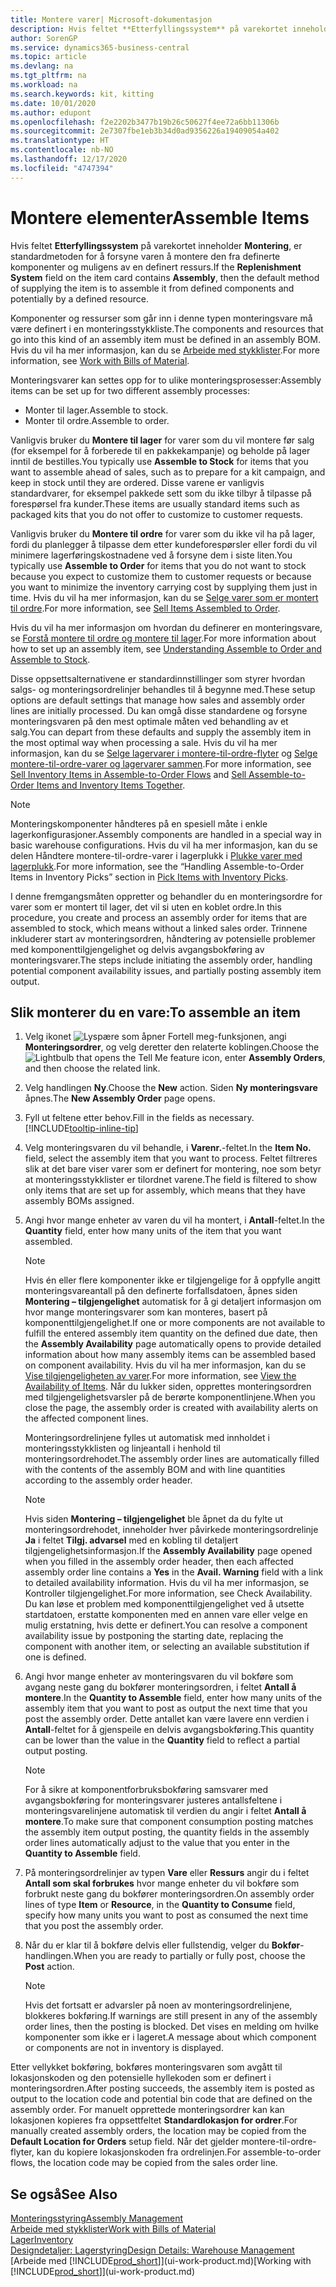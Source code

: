 ```yaml
---
title: Montere varer| Microsoft-dokumentasjon
description: Hvis feltet **Etterfyllingssystem** på varekortet inneholder **Montering**, er standardmetoden for å forsyne varen å montere den fra definerte komponenter og muligens av en definert ressurs.
author: SorenGP
ms.service: dynamics365-business-central
ms.topic: article
ms.devlang: na
ms.tgt_pltfrm: na
ms.workload: na
ms.search.keywords: kit, kitting
ms.date: 10/01/2020
ms.author: edupont
ms.openlocfilehash: f2e2202b3477b19b26c50627f4ee72a6bb11306b
ms.sourcegitcommit: 2e7307fbe1eb3b34d0ad9356226a19409054a402
ms.translationtype: HT
ms.contentlocale: nb-NO
ms.lasthandoff: 12/17/2020
ms.locfileid: "4747394"
---
```

# <a name="assemble-items"></a><span data-ttu-id="fae7d-103">Montere elementer</span><span class="sxs-lookup"><span data-stu-id="fae7d-103">Assemble Items</span></span>
<span data-ttu-id="fae7d-104">Hvis feltet **Etterfyllingssystem** på varekortet inneholder **Montering**, er standardmetoden for å forsyne varen å montere den fra definerte komponenter og muligens av en definert ressurs.</span><span class="sxs-lookup"><span data-stu-id="fae7d-104">If the **Replenishment System** field on the item card contains **Assembly**, then the default method of supplying the item is to assemble it from defined components and potentially by a defined resource.</span></span>  

<span data-ttu-id="fae7d-105">Komponenter og ressurser som går inn i denne typen monteringsvare må være definert i en monteringsstykkliste.</span><span class="sxs-lookup"><span data-stu-id="fae7d-105">The components and resources that go into this kind of an assembly item must be defined in an assembly BOM.</span></span> <span data-ttu-id="fae7d-106">Hvis du vil ha mer informasjon, kan du se [Arbeide med stykklister](inventory-how-work-BOMs.md).</span><span class="sxs-lookup"><span data-stu-id="fae7d-106">For more information, see [Work with Bills of Material](inventory-how-work-BOMs.md).</span></span>  

<span data-ttu-id="fae7d-107">Monteringsvarer kan settes opp for to ulike monteringsprosesser:</span><span class="sxs-lookup"><span data-stu-id="fae7d-107">Assembly items can be set up for two different assembly processes:</span></span>  

-   <span data-ttu-id="fae7d-108">Monter til lager.</span><span class="sxs-lookup"><span data-stu-id="fae7d-108">Assemble to stock.</span></span>  
-   <span data-ttu-id="fae7d-109">Monter til ordre.</span><span class="sxs-lookup"><span data-stu-id="fae7d-109">Assemble to order.</span></span>  

<span data-ttu-id="fae7d-110">Vanligvis bruker du **Montere til lager** for varer som du vil montere før salg (for eksempel for å forberede til en pakkekampanje) og beholde på lager inntil de bestilles.</span><span class="sxs-lookup"><span data-stu-id="fae7d-110">You typically use **Assemble to Stock** for items that you want to assemble ahead of sales, such as to prepare for a kit campaign, and keep in stock until they are ordered.</span></span> <span data-ttu-id="fae7d-111">Disse varene er vanligvis standardvarer, for eksempel pakkede sett som du ikke tilbyr å tilpasse på forespørsel fra kunder.</span><span class="sxs-lookup"><span data-stu-id="fae7d-111">These items are usually standard items such as packaged kits that you do not offer to customize to customer requests.</span></span>  

<span data-ttu-id="fae7d-112">Vanligvis bruker du **Montere til ordre** for varer som du ikke vil ha på lager, fordi du planlegger å tilpasse dem etter kundeforespørsler eller fordi du vil minimere lagerføringskostnadene ved å forsyne dem i siste liten.</span><span class="sxs-lookup"><span data-stu-id="fae7d-112">You typically use **Assemble to Order** for items that you do not want to stock because you expect to customize them to customer requests or because you want to minimize the inventory carrying cost by supplying them just in time.</span></span> <span data-ttu-id="fae7d-113">Hvis du vil ha mer informasjon, kan du se [Selge varer som er montert til ordre](assembly-how-to-sell-items-assembled-to-order.md).</span><span class="sxs-lookup"><span data-stu-id="fae7d-113">For more information, see [Sell Items Assembled to Order](assembly-how-to-sell-items-assembled-to-order.md).</span></span>  

<span data-ttu-id="fae7d-114">Hvis du vil ha mer informasjon om hvordan du definerer en monteringsvare, se [Forstå montere til ordre og montere til lager](assembly-assemble-to-order-or-assemble-to-stock.md).</span><span class="sxs-lookup"><span data-stu-id="fae7d-114">For more information about how to set up an assembly item, see [Understanding Assemble to Order and Assemble to Stock](assembly-assemble-to-order-or-assemble-to-stock.md).</span></span>  

<span data-ttu-id="fae7d-115">Disse oppsettsalternativene er standardinnstillinger som styrer hvordan salgs- og monteringsordrelinjer behandles til å begynne med.</span><span class="sxs-lookup"><span data-stu-id="fae7d-115">These setup options are default settings that manage how sales and assembly order lines are initially processed.</span></span> <span data-ttu-id="fae7d-116">Du kan omgå disse standardene og forsyne monteringsvaren på den mest optimale måten ved behandling av et salg.</span><span class="sxs-lookup"><span data-stu-id="fae7d-116">You can depart from these defaults and supply the assembly item in the most optimal way when processing a sale.</span></span> <span data-ttu-id="fae7d-117">Hvis du vil ha mer informasjon, kan du se [Selge lagervarer i montere-til-ordre-flyter](assembly-how-to-sell-assemble-to-order-items-and-inventory-items-together.md) og [Selge montere-til-ordre-varer og lagervarer sammen](assembly-how-to-sell-assemble-to-order-items-and-inventory-items-together.md).</span><span class="sxs-lookup"><span data-stu-id="fae7d-117">For more information, see [Sell Inventory Items in Assemble-to-Order Flows](assembly-how-to-sell-assemble-to-order-items-and-inventory-items-together.md) and [Sell Assemble-to-Order Items and Inventory Items Together](assembly-how-to-sell-assemble-to-order-items-and-inventory-items-together.md).</span></span>

> [!NOTE]  
> <span data-ttu-id="fae7d-118">Monteringskomponenter håndteres på en spesiell måte i enkle lagerkonfigurasjoner.</span><span class="sxs-lookup"><span data-stu-id="fae7d-118">Assembly components are handled in a special way in basic warehouse configurations.</span></span> <span data-ttu-id="fae7d-119">Hvis du vil ha mer informasjon, kan du se delen Håndtere montere-til-ordre-varer i lagerplukk i [Plukke varer med lagerplukk](warehouse-how-to-pick-items-with-inventory-picks.md).</span><span class="sxs-lookup"><span data-stu-id="fae7d-119">For more information, see the “Handling Assemble-to-Order Items in Inventory Picks” section in [Pick Items with Inventory Picks](warehouse-how-to-pick-items-with-inventory-picks.md).</span></span>   

<span data-ttu-id="fae7d-120">I denne fremgangsmåten oppretter og behandler du en monteringsordre for varer som er montert til lager, det vil si uten en koblet ordre.</span><span class="sxs-lookup"><span data-stu-id="fae7d-120">In this procedure, you create and process an assembly order for items that are assembled to stock, which means without a linked sales order.</span></span> <span data-ttu-id="fae7d-121">Trinnene inkluderer start av monteringsordren, håndtering av potensielle problemer med komponenttilgjengelighet og delvis avgangsbokføring av monteringsvarer.</span><span class="sxs-lookup"><span data-stu-id="fae7d-121">The steps include initiating the assembly order, handling potential component availability issues, and partially posting assembly item output.</span></span>

## <a name="to-assemble-an-item"></a><span data-ttu-id="fae7d-122">Slik monterer du en vare:</span><span class="sxs-lookup"><span data-stu-id="fae7d-122">To assemble an item</span></span>  
1.  <span data-ttu-id="fae7d-123">Velg ikonet ![Lyspære som åpner Fortell meg-funksjonen](media/ui-search/search_small.png "Fortell hva du vil gjøre"), angi **Monteringsordrer**, og velg deretter den relaterte koblingen.</span><span class="sxs-lookup"><span data-stu-id="fae7d-123">Choose the ![Lightbulb that opens the Tell Me feature](media/ui-search/search_small.png "Tell me what you want to do") icon, enter **Assembly Orders**, and then choose the related link.</span></span>  
2.  <span data-ttu-id="fae7d-124">Velg handlingen **Ny**.</span><span class="sxs-lookup"><span data-stu-id="fae7d-124">Choose the **New** action.</span></span> <span data-ttu-id="fae7d-125">Siden **Ny monteringsvare** åpnes.</span><span class="sxs-lookup"><span data-stu-id="fae7d-125">The **New Assembly Order** page opens.</span></span>  
3.  <span data-ttu-id="fae7d-126">Fyll ut feltene etter behov.</span><span class="sxs-lookup"><span data-stu-id="fae7d-126">Fill in the fields as necessary.</span></span> [!INCLUDE[tooltip-inline-tip](includes/tooltip-inline-tip_md.md)]
4.  <span data-ttu-id="fae7d-127">Velg monteringsvaren du vil behandle, i **Varenr.**-feltet.</span><span class="sxs-lookup"><span data-stu-id="fae7d-127">In the **Item No.** field, select the assembly item that you want to process.</span></span> <span data-ttu-id="fae7d-128">Feltet filtreres slik at det bare viser varer som er definert for montering, noe som betyr at monteringsstykklister er tilordnet varene.</span><span class="sxs-lookup"><span data-stu-id="fae7d-128">The field is filtered to show only items that are set up for assembly, which means that they have assembly BOMs assigned.</span></span>  
5.  <span data-ttu-id="fae7d-129">Angi hvor mange enheter av varen du vil ha montert, i **Antall**-feltet.</span><span class="sxs-lookup"><span data-stu-id="fae7d-129">In the **Quantity** field, enter how many units of the item that you want assembled.</span></span>  

    > [!NOTE]  
    >  <span data-ttu-id="fae7d-130">Hvis én eller flere komponenter ikke er tilgjengelige for å oppfylle angitt monteringsvareantall på den definerte forfallsdatoen, åpnes siden **Montering – tilgjengelighet** automatisk for å gi detaljert informasjon om hvor mange monteringsvarer som kan monteres, basert på komponenttilgjengelighet.</span><span class="sxs-lookup"><span data-stu-id="fae7d-130">If one or more components are not available to fulfill the entered assembly item quantity on the defined due date, then the **Assembly Availability** page automatically opens to provide detailed information about how many assembly items can be assembled based on component availability.</span></span> <span data-ttu-id="fae7d-131">Hvis du vil ha mer informasjon, kan du se [Vise tilgjengeligheten av varer](inventory-how-availability-overview.md).</span><span class="sxs-lookup"><span data-stu-id="fae7d-131">For more information, see [View the Availability of Items](inventory-how-availability-overview.md).</span></span> <span data-ttu-id="fae7d-132">Når du lukker siden, opprettes monteringsordren med tilgjengelighetsvarsler på de berørte komponentlinjene.</span><span class="sxs-lookup"><span data-stu-id="fae7d-132">When you close the page, the assembly order is created with availability alerts on the affected component lines.</span></span>  

    <span data-ttu-id="fae7d-133">Monteringsordrelinjene fylles ut automatisk med innholdet i monteringsstykklisten og linjeantall i henhold til monteringsordrehodet.</span><span class="sxs-lookup"><span data-stu-id="fae7d-133">The assembly order lines are automatically filled with the contents of the assembly BOM and with line quantities according to the assembly order header.</span></span>  

    > [!NOTE]  
    >  <span data-ttu-id="fae7d-134">Hvis siden **Montering – tilgjengelighet** ble åpnet da du fylte ut monteringsordrehodet, inneholder hver påvirkede monteringsordrelinje **Ja** i feltet **Tilgj. advarsel** med en kobling til detaljert tilgjengelighetsinformasjon.</span><span class="sxs-lookup"><span data-stu-id="fae7d-134">If the **Assembly Availability** page opened when you filled in the assembly order header, then each affected assembly order line contains a **Yes** in the **Avail. Warning** field with a link to detailed availability information.</span></span> <span data-ttu-id="fae7d-135">Hvis du vil ha mer informasjon, se Kontroller tilgjengelighet.</span><span class="sxs-lookup"><span data-stu-id="fae7d-135">For more information, see Check Availability.</span></span> <span data-ttu-id="fae7d-136">Du kan løse et problem med komponenttilgjengelighet ved å utsette startdatoen, erstatte komponenten med en annen vare eller velge en mulig erstatning, hvis dette er definert.</span><span class="sxs-lookup"><span data-stu-id="fae7d-136">You can resolve a component availability issue by postponing the starting date, replacing the component with another item, or selecting an available substitution if one is defined.</span></span>  

6.  <span data-ttu-id="fae7d-137">Angi hvor mange enheter av monteringsvaren du vil bokføre som avgang neste gang du bokfører monteringsordren, i feltet **Antall å montere**.</span><span class="sxs-lookup"><span data-stu-id="fae7d-137">In the **Quantity to Assemble** field, enter how many units of the assembly item that you want to post as output the next time that you post the assembly order.</span></span> <span data-ttu-id="fae7d-138">Dette antallet kan være lavere enn verdien i **Antall**-feltet for å gjenspeile en delvis avgangsbokføring.</span><span class="sxs-lookup"><span data-stu-id="fae7d-138">This quantity can be lower than the value in the **Quantity** field to reflect a partial output posting.</span></span>  

    > [!NOTE]  
    >  <span data-ttu-id="fae7d-139">For å sikre at komponentforbruksbokføring samsvarer med avgangsbokføring for monteringsvarer justeres antallsfeltene i monteringsvarelinjene automatisk til verdien du angir i feltet **Antall å montere**.</span><span class="sxs-lookup"><span data-stu-id="fae7d-139">To make sure that component consumption posting matches the assembly item output posting, the quantity fields in the assembly order lines automatically adjust to the value that you enter in the **Quantity to Assemble** field.</span></span>  
7.  <span data-ttu-id="fae7d-140">På monteringsordrelinjer av typen **Vare** eller **Ressurs** angir du i feltet **Antall som skal forbrukes** hvor mange enheter du vil bokføre som forbrukt neste gang du bokfører monteringsordren.</span><span class="sxs-lookup"><span data-stu-id="fae7d-140">On assembly order lines of type **Item** or **Resource**, in the **Quantity to Consume** field, specify how many units you want to post as consumed the next time that you post the assembly order.</span></span>
8.  <span data-ttu-id="fae7d-141">Når du er klar til å bokføre delvis eller fullstendig, velger du **Bokfør**-handlingen.</span><span class="sxs-lookup"><span data-stu-id="fae7d-141">When you are ready to partially or fully post, choose the **Post** action.</span></span>  

    > [!NOTE]  
    >  <span data-ttu-id="fae7d-142">Hvis det fortsatt er advarsler på noen av monteringsordrelinjene, blokkeres bokføring.</span><span class="sxs-lookup"><span data-stu-id="fae7d-142">If warnings are still present in any of the assembly order lines, then the posting is blocked.</span></span> <span data-ttu-id="fae7d-143">Det vises en melding om hvilke komponenter som ikke er i lageret.</span><span class="sxs-lookup"><span data-stu-id="fae7d-143">A message about which component or components are not in inventory is displayed.</span></span>  

<span data-ttu-id="fae7d-144">Etter vellykket bokføring, bokføres monteringsvaren som avgått til lokasjonskoden og den potensielle hyllekoden som er definert i monteringsordren.</span><span class="sxs-lookup"><span data-stu-id="fae7d-144">After posting succeeds, the assembly item is posted as output to the location code and potential bin code that are defined on the assembly order.</span></span> <span data-ttu-id="fae7d-145">For manuelt opprettede monteringsordrer kan kan lokasjonen kopieres fra oppsettfeltet **Standardlokasjon for ordrer**.</span><span class="sxs-lookup"><span data-stu-id="fae7d-145">For manually created assembly orders, the location may be copied from the **Default Location for Orders** setup field.</span></span> <span data-ttu-id="fae7d-146">Når det gjelder montere-til-ordre-flyter, kan du kopiere lokasjonskoden fra ordrelinjen.</span><span class="sxs-lookup"><span data-stu-id="fae7d-146">For assemble-to-order flows, the location code may be copied from the sales order line.</span></span>  

## <a name="see-also"></a><span data-ttu-id="fae7d-147">Se også</span><span class="sxs-lookup"><span data-stu-id="fae7d-147">See Also</span></span>
[<span data-ttu-id="fae7d-148">Monteringsstyring</span><span class="sxs-lookup"><span data-stu-id="fae7d-148">Assembly Management</span></span>](assembly-assemble-items.md)  
[<span data-ttu-id="fae7d-149">Arbeide med stykklister</span><span class="sxs-lookup"><span data-stu-id="fae7d-149">Work with Bills of Material</span></span>](inventory-how-work-BOMs.md)  
[<span data-ttu-id="fae7d-150">Lager</span><span class="sxs-lookup"><span data-stu-id="fae7d-150">Inventory</span></span>](inventory-manage-inventory.md)  
[<span data-ttu-id="fae7d-151">Designdetaljer: Lagerstyring</span><span class="sxs-lookup"><span data-stu-id="fae7d-151">Design Details: Warehouse Management</span></span>](design-details-warehouse-management.md)  
<span data-ttu-id="fae7d-152">[Arbeide med [!INCLUDE[prod_short](includes/prod_short.md)]](ui-work-product.md)</span><span class="sxs-lookup"><span data-stu-id="fae7d-152">[Working with [!INCLUDE[prod_short](includes/prod_short.md)]](ui-work-product.md)</span></span>
